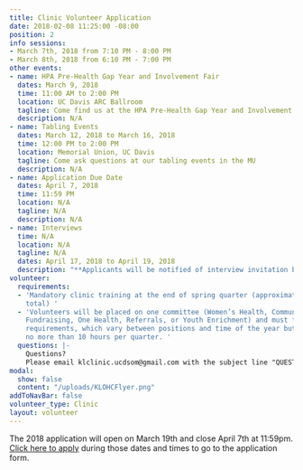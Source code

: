 ```yaml
---
title: Clinic Volunteer Application
date: 2018-02-08 11:25:00 -08:00
position: 2
info sessions:
- March 7th, 2018 from 7:10 PM - 8:00 PM
- March 8th, 2018 from 6:10 PM - 7:00 PM
other events:
- name: HPA Pre-Health Gap Year and Involvement Fair
  dates: March 9, 2018
  time: 11:00 AM to 2:00 PM
  location: UC Davis ARC Ballroom
  tagline: Come find us at the HPA Pre-Health Gap Year and Involvement Fair
  description: N/A
- name: Tabling Events
  dates: March 12, 2018 to March 16, 2018
  time: 12:00 PM to 2:00 PM
  location: Memorial Union, UC Davis
  tagline: Come ask questions at our tabling events in the MU
  description: N/A
- name: Application Due Date
  dates: April 7, 2018
  time: 11:59 PM
  location: N/A
  tagline: N/A
  description: N/A
- name: Interviews
  time: N/A
  location: N/A
  tagline: N/A
  dates: April 17, 2018 to April 19, 2018
  description: "**Applicants will be notified of interview invitation by April 13th**"
volunteer:
  requirements:
  - 'Mandatory clinic training at the end of spring quarter (approximately 8 hours
    total) '
  - 'Volunteers will be placed on one committee (Women’s Health, Community Outreach,
    Fundraising, One Health, Referrals, or Youth Enrichment) and must fulfill committee
    requirements, which vary between positions and time of the year but are generally
    no more than 10 hours per quarter. '
  questions: |-
    Questions?
    Please email klclinic.ucdsom@gmail.com with the subject line "QUESTION".
modal:
  show: false
  content: "/uploads/KLOHCFlyer.png"
addToNavBar: false
volunteer_type: Clinic
layout: volunteer
---
```


The 2018 application will open on March 19th and close April 7th at 11:59pm. [Click here to apply](https://goo.gl/forms/FMHI31aW3qDpPHyo1) during those dates and times to go to the application form.
